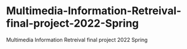 # Multimedia-Information-Retreival-final-project-2022-Spring
Multimedia Information Retreival final project 2022 Spring
